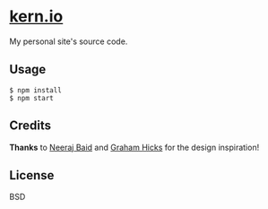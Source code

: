# [kern.io](http://www.kern.io)

My personal site's source code.

## Usage

    $ npm install
    $ npm start

## Credits

**Thanks** to [Neeraj Baid](http://www.neeraj.io/]) and [Graham Hicks](http://grahamhicks.com/) for the design inspiration!

## License

BSD
